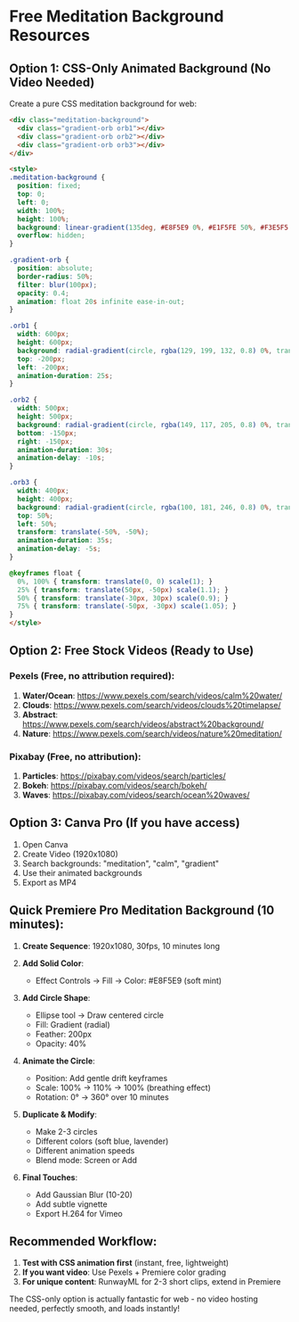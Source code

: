 # Free Meditation Background Resources

## Option 1: CSS-Only Animated Background (No Video Needed)
Create a pure CSS meditation background for web:

```html
<div class="meditation-background">
  <div class="gradient-orb orb1"></div>
  <div class="gradient-orb orb2"></div>
  <div class="gradient-orb orb3"></div>
</div>

<style>
.meditation-background {
  position: fixed;
  top: 0;
  left: 0;
  width: 100%;
  height: 100%;
  background: linear-gradient(135deg, #E8F5E9 0%, #E1F5FE 50%, #F3E5F5 100%);
  overflow: hidden;
}

.gradient-orb {
  position: absolute;
  border-radius: 50%;
  filter: blur(100px);
  opacity: 0.4;
  animation: float 20s infinite ease-in-out;
}

.orb1 {
  width: 600px;
  height: 600px;
  background: radial-gradient(circle, rgba(129, 199, 132, 0.8) 0%, transparent 70%);
  top: -200px;
  left: -200px;
  animation-duration: 25s;
}

.orb2 {
  width: 500px;
  height: 500px;
  background: radial-gradient(circle, rgba(149, 117, 205, 0.8) 0%, transparent 70%);
  bottom: -150px;
  right: -150px;
  animation-duration: 30s;
  animation-delay: -10s;
}

.orb3 {
  width: 400px;
  height: 400px;
  background: radial-gradient(circle, rgba(100, 181, 246, 0.8) 0%, transparent 70%);
  top: 50%;
  left: 50%;
  transform: translate(-50%, -50%);
  animation-duration: 35s;
  animation-delay: -5s;
}

@keyframes float {
  0%, 100% { transform: translate(0, 0) scale(1); }
  25% { transform: translate(50px, -50px) scale(1.1); }
  50% { transform: translate(-30px, 30px) scale(0.9); }
  75% { transform: translate(-50px, -30px) scale(1.05); }
}
</style>
```

## Option 2: Free Stock Videos (Ready to Use)

### Pexels (Free, no attribution required):
1. **Water/Ocean**: https://www.pexels.com/search/videos/calm%20water/
2. **Clouds**: https://www.pexels.com/search/videos/clouds%20timelapse/
3. **Abstract**: https://www.pexels.com/search/videos/abstract%20background/
4. **Nature**: https://www.pexels.com/search/videos/nature%20meditation/

### Pixabay (Free, no attribution):
1. **Particles**: https://pixabay.com/videos/search/particles/
2. **Bokeh**: https://pixabay.com/videos/search/bokeh/
3. **Waves**: https://pixabay.com/videos/search/ocean%20waves/

## Option 3: Canva Pro (If you have access)
1. Open Canva
2. Create Video (1920x1080)
3. Search backgrounds: "meditation", "calm", "gradient"
4. Use their animated backgrounds
5. Export as MP4

## Quick Premiere Pro Meditation Background (10 minutes):

1. **Create Sequence**: 1920x1080, 30fps, 10 minutes long

2. **Add Solid Color**: 
   - Effect Controls → Fill → Color: #E8F5E9 (soft mint)

3. **Add Circle Shape**:
   - Ellipse tool → Draw centered circle
   - Fill: Gradient (radial)
   - Feather: 200px
   - Opacity: 40%

4. **Animate the Circle**:
   - Position: Add gentle drift keyframes
   - Scale: 100% → 110% → 100% (breathing effect)
   - Rotation: 0° → 360° over 10 minutes

5. **Duplicate & Modify**:
   - Make 2-3 circles
   - Different colors (soft blue, lavender)
   - Different animation speeds
   - Blend mode: Screen or Add

6. **Final Touches**:
   - Add Gaussian Blur (10-20)
   - Add subtle vignette
   - Export H.264 for Vimeo

## Recommended Workflow:

1. **Test with CSS animation first** (instant, free, lightweight)
2. **If you want video**: Use Pexels + Premiere color grading
3. **For unique content**: RunwayML for 2-3 short clips, extend in Premiere

The CSS-only option is actually fantastic for web - no video hosting needed, perfectly smooth, and loads instantly!